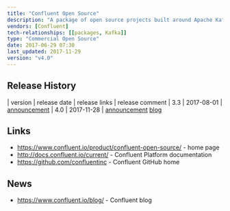 ```yaml
---
title: "Confluent Open Source"
description: "A package of open source projects built around Apache Kafka with the addition of the Confluent Schema Registry, Kafka REST Proxy, a number of connectors for Kafka Connect and a number of Kafka clients (language SDKs).  The Schema Registry allows Kafka message schemas to be defined and versioned centrally, with schemas stored in a Kafka topic, a REST interface for managing schemas, support for schema evolution (with support for backwards, forwards and full compatibility between versions), plugins for Kafka clients to serialise / deserialise messages using the schemas, and support for running as a distributed service.  The REST Proxy provides a REST interface onto a Kafka cluster, with support for viewing cluster metadata (covering brokers, topics, partitions and configuration) and both submitting and consuming messages, with support for JSON, JSON-encoded Avro and base64 messages, and integration to the Schema Registry for Avro messages.  Bundled connectors for Kafka Connect include HDFS, JDBC, Elasticsearch and S3.  Bundled client libraries (all open source) include those for C/C++, Go, .NET and Python.  Also includes a Version Collector that reports version information to Confluent.  Used to include Camus, a tool for unloading Kafka topics to HDFS, but this has now been deprecated in favour of Kafka Connect.  Development of the open source projects is led by Confluent, who then bundle and distribute them for free as the Confluent Open Source version of their Confluent Platform, with the Confluent Enterprise version adding a number of closed source features and commercial support for all open and closed source products.  Available as a zip, tar, deb or rpm package from Confluent, with all source code hosted on GitHub.  First GA release was version 1.0 of the Confluent Platform in February 2015."
vendors: [Confluent]
tech-relationships: [[packages, Kafka]]
type: "Commercial Open Source"
date: 2017-06-29 07:30
last_updated: 2017-11-29
version: "v4.0"
---
```

## Release History

| version | release date | release links | release comment
| 3.3 | 2017-08-01 | [announcement](https://www.confluent.io/blog/we-will-say-exactly-confluent-platform-3-3-available-now/)
| 4.0 | 2017-11-28 | [announcement](https://www.confluent.io/blog/introducing-confluent-platform-4-0/) [blog](https://www.confluent.io/blog/introducing-confluent-platform-4-0/)

## Links

* <https://www.confluent.io/product/confluent-open-source/> - home page
* <http://docs.confluent.io/current/> - Confluent Platform documentation
* <https://github.com/confluentinc> - Confluent GitHub home

## News

* <https://www.confluent.io/blog/> - Confluent blog